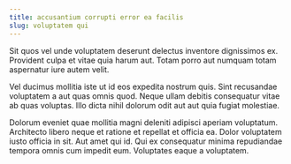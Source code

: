```yaml
---
title: accusantium corrupti error ea facilis
slug: voluptatem qui
---
```


Sit quos vel unde voluptatem deserunt delectus inventore dignissimos ex. Provident culpa et vitae quia harum aut. Totam porro aut numquam totam aspernatur iure autem velit.

Vel ducimus mollitia iste ut id eos expedita nostrum quis. Sint recusandae voluptatem a aut quas omnis quod. Neque ullam debitis consequatur vitae ab quas voluptas. Illo dicta nihil dolorum odit aut aut quia fugiat molestiae.

Dolorum eveniet quae mollitia magni deleniti adipisci aperiam voluptatum. Architecto libero neque et ratione et repellat et officia ea. Dolor voluptatem iusto officia in sit. Aut amet qui id. Qui ex consequatur minima repudiandae tempora omnis cum impedit eum. Voluptates eaque a voluptatem.
